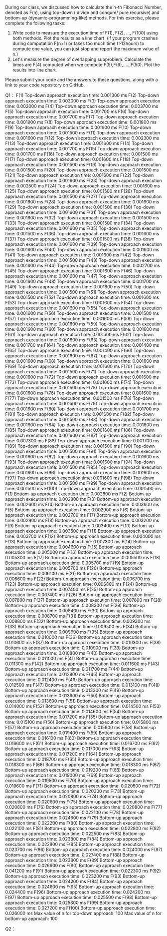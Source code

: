 During our class, we discussed how to calculate the n-th Fibonacci Number, denoted as F(n), using top-down ( divide and conqure/ pure recursive) and bottom-up (dynamic-programming-like) methods. For this exercise, please complete the following tasks:
 
1. Write code to measure the execution time of F(1), F(2), ..., F(100) using both methods. Plot the results as a line chart. (if your program crashes during computation F(n+1) or takes too much time (>12hours) to compute one value, you can just stop and report the maximum value of n.)
2. Let's measure the degree of overlapping subproblem. Calculate the times are F(4) computed when we compute F(5),F(6),.....,F(50). Plot the results into line chart.
 
Please submit your code and the answers to these questions, along with a link to your code repository on GitHub.

Q1：
F(1) Top-down approach execution time: 0.001300 ms
F(2) Top-down approach execution time: 0.003000 ms
F(3) Top-down approach execution time: 0.002000 ms
F(4) Top-down approach execution time: 0.003700 ms
F(5) Top-down approach execution time: 0.001700 ms
F(6) Top-down approach execution time: 0.001700 ms
F(7) Top-down approach execution time: 0.001900 ms
F(8) Top-down approach execution time: 0.001800 ms
F(9) Top-down approach execution time: 0.001600 ms
F(10) Top-down approach execution time: 0.001500 ms
F(11) Top-down approach execution time: 0.001600 ms
F(12) Top-down approach execution time: 0.002300 ms
F(13) Top-down approach execution time: 0.001600 ms
F(14) Top-down approach execution time: 0.001700 ms
F(15) Top-down approach execution time: 0.001700 ms
F(16) Top-down approach execution time: 0.001500 ms
F(17) Top-down approach execution time: 0.001600 ms
F(18) Top-down approach execution time: 0.001500 ms
F(19) Top-down approach execution time: 0.001500 ms
F(20) Top-down approach execution time: 0.001500 ms
F(21) Top-down approach execution time: 0.001600 ms
F(22) Top-down approach execution time: 0.001600 ms
F(23) Top-down approach execution time: 0.002500 ms
F(24) Top-down approach execution time: 0.001600 ms
F(25) Top-down approach execution time: 0.001500 ms
F(26) Top-down approach execution time: 0.001500 ms
F(27) Top-down approach execution time: 0.001600 ms
F(28) Top-down approach execution time: 0.001600 ms
F(29) Top-down approach execution time: 0.001500 ms
F(30) Top-down approach execution time: 0.001600 ms
F(31) Top-down approach execution time: 0.001600 ms
F(32) Top-down approach execution time: 0.001500 ms
F(33) Top-down approach execution time: 0.001500 ms
F(34) Top-down approach execution time: 0.001600 ms
F(35) Top-down approach execution time: 0.001500 ms
F(36) Top-down approach execution time: 0.001600 ms
F(37) Top-down approach execution time: 0.001500 ms
F(38) Top-down approach execution time: 0.001600 ms
F(39) Top-down approach execution time: 0.001600 ms
F(40) Top-down approach execution time: 0.001600 ms
F(41) Top-down approach execution time: 0.001600 ms
F(42) Top-down approach execution time: 0.001500 ms
F(43) Top-down approach execution time: 0.001600 ms
F(44) Top-down approach execution time: 0.002700 ms
F(45) Top-down approach execution time: 0.001600 ms
F(46) Top-down approach execution time: 0.001600 ms
F(47) Top-down approach execution time: 0.001600 ms
F(48) Top-down approach execution time: 0.001700 ms
F(49) Top-down approach execution time: 0.001600 ms
F(50) Top-down approach execution time: 0.001500 ms
F(51) Top-down approach execution time: 0.001500 ms
F(52) Top-down approach execution time: 0.001600 ms
F(53) Top-down approach execution time: 0.001600 ms
F(54) Top-down approach execution time: 0.001600 ms
F(55) Top-down approach execution time: 0.001600 ms
F(56) Top-down approach execution time: 0.001500 ms
F(57) Top-down approach execution time: 0.001600 ms
F(58) Top-down approach execution time: 0.001600 ms
F(59) Top-down approach execution time: 0.001600 ms
F(60) Top-down approach execution time: 0.001600 ms
F(61) Top-down approach execution time: 0.001500 ms
F(62) Top-down approach execution time: 0.001600 ms
F(63) Top-down approach execution time: 0.001700 ms
F(64) Top-down approach execution time: 0.001400 ms
F(65) Top-down approach execution time: 0.001400 ms
F(66) Top-down approach execution time: 0.001600 ms
F(67) Top-down approach execution time: 0.001600 ms
F(68) Top-down approach execution time: 0.001600 ms
F(69) Top-down approach execution time: 0.001600 ms
F(70) Top-down approach execution time: 0.001500 ms
F(71) Top-down approach execution time: 0.001600 ms
F(72) Top-down approach execution time: 0.001600 ms
F(73) Top-down approach execution time: 0.001600 ms
F(74) Top-down approach execution time: 0.001500 ms
F(75) Top-down approach execution time: 0.001600 ms
F(76) Top-down approach execution time: 0.001600 ms
F(77) Top-down approach execution time: 0.001500 ms
F(78) Top-down approach execution time: 0.001500 ms
F(79) Top-down approach execution time: 0.001600 ms
F(80) Top-down approach execution time: 0.001700 ms
F(81) Top-down approach execution time: 0.001600 ms
F(82) Top-down approach execution time: 0.001500 ms
F(83) Top-down approach execution time: 0.001600 ms
F(84) Top-down approach execution time: 0.001600 ms
F(85) Top-down approach execution time: 0.001600 ms
F(86) Top-down approach execution time: 0.001600 ms
F(87) Top-down approach execution time: 0.007300 ms
F(88) Top-down approach execution time: 0.001700 ms
F(89) Top-down approach execution time: 0.001500 ms
F(90) Top-down approach execution time: 0.001500 ms
F(91) Top-down approach execution time: 0.001600 ms
F(92) Top-down approach execution time: 0.001600 ms
F(93) Top-down approach execution time: 0.001600 ms
F(94) Top-down approach execution time: 0.001500 ms
F(95) Top-down approach execution time: 0.001600 ms
F(96) Top-down approach execution time: 0.001600 ms
F(97) Top-down approach execution time: 0.001600 ms
F(98) Top-down approach execution time: 0.001500 ms
F(99) Top-down approach execution time: 0.001500 ms
F(100) Top-down approach execution time: 0.001500 ms
F(1) Bottom-up approach execution time: 0.002800 ms
F(2) Bottom-up approach execution time: 0.002800 ms
F(3) Bottom-up approach execution time: 0.002600 ms
F(4) Bottom-up approach execution time: 0.003600 ms
F(5) Bottom-up approach execution time: 0.002900 ms
F(6) Bottom-up approach execution time: 0.002700 ms
F(7) Bottom-up approach execution time: 0.002900 ms
F(8) Bottom-up approach execution time: 0.003200 ms
F(9) Bottom-up approach execution time: 0.003400 ms
F(10) Bottom-up approach execution time: 0.003500 ms
F(11) Bottom-up approach execution time: 0.003700 ms
F(12) Bottom-up approach execution time: 0.004000 ms
F(13) Bottom-up approach execution time: 0.007300 ms
F(14) Bottom-up approach execution time: 0.004600 ms
F(15) Bottom-up approach execution time: 0.005000 ms
F(16) Bottom-up approach execution time: 0.005300 ms
F(17) Bottom-up approach execution time: 0.005500 ms
F(18) Bottom-up approach execution time: 0.005700 ms
F(19) Bottom-up approach execution time: 0.005700 ms
F(20) Bottom-up approach execution time: 0.006100 ms
F(21) Bottom-up approach execution time: 0.006600 ms
F(22) Bottom-up approach execution time: 0.006700 ms
F(23) Bottom-up approach execution time: 0.006800 ms
F(24) Bottom-up approach execution time: 0.007400 ms
F(25) Bottom-up approach execution time: 0.007400 ms
F(26) Bottom-up approach execution time: 0.007800 ms
F(27) Bottom-up approach execution time: 0.007800 ms
F(28) Bottom-up approach execution time: 0.008300 ms
F(29) Bottom-up approach execution time: 0.008400 ms
F(30) Bottom-up approach execution time: 0.008700 ms
F(31) Bottom-up approach execution time: 0.008800 ms
F(32) Bottom-up approach execution time: 0.009300 ms
F(33) Bottom-up approach execution time: 0.009500 ms
F(34) Bottom-up approach execution time: 0.009600 ms
F(35) Bottom-up approach execution time: 0.010000 ms
F(36) Bottom-up approach execution time: 0.010600 ms
F(37) Bottom-up approach execution time: 0.010300 ms
F(38) Bottom-up approach execution time: 0.010900 ms
F(39) Bottom-up approach execution time: 0.010800 ms
F(40) Bottom-up approach execution time: 0.011000 ms
F(41) Bottom-up approach execution time: 0.011300 ms
F(42) Bottom-up approach execution time: 0.011600 ms
F(43) Bottom-up approach execution time: 0.011700 ms
F(44) Bottom-up approach execution time: 0.012800 ms
F(45) Bottom-up approach execution time: 0.012400 ms
F(46) Bottom-up approach execution time: 0.012500 ms
F(47) Bottom-up approach execution time: 0.013100 ms
F(48) Bottom-up approach execution time: 0.013300 ms
F(49) Bottom-up approach execution time: 0.013600 ms
F(50) Bottom-up approach execution time: 0.013600 ms
F(51) Bottom-up approach execution time: 0.014000 ms
F(52) Bottom-up approach execution time: 0.014500 ms
F(53) Bottom-up approach execution time: 0.014600 ms
F(54) Bottom-up approach execution time: 0.017200 ms
F(55) Bottom-up approach execution time: 0.015100 ms
F(56) Bottom-up approach execution time: 0.015800 ms
F(57) Bottom-up approach execution time: 0.015600 ms
F(58) Bottom-up approach execution time: 0.019400 ms
F(59) Bottom-up approach execution time: 0.016100 ms
F(60) Bottom-up approach execution time: 0.016600 ms
F(61) Bottom-up approach execution time: 0.016700 ms
F(62) Bottom-up approach execution time: 0.017000 ms
F(63) Bottom-up approach execution time: 0.017200 ms
F(64) Bottom-up approach execution time: 0.018700 ms
F(65) Bottom-up approach execution time: 0.018300 ms
F(66) Bottom-up approach execution time: 0.018300 ms
F(67) Bottom-up approach execution time: 0.019200 ms
F(68) Bottom-up approach execution time: 0.019000 ms
F(69) Bottom-up approach execution time: 0.019500 ms
F(70) Bottom-up approach execution time: 0.019600 ms
F(71) Bottom-up approach execution time: 0.020500 ms
F(72) Bottom-up approach execution time: 0.020300 ms
F(73) Bottom-up approach execution time: 0.020800 ms
F(74) Bottom-up approach execution time: 0.020600 ms
F(75) Bottom-up approach execution time: 0.020800 ms
F(76) Bottom-up approach execution time: 0.020800 ms
F(77) Bottom-up approach execution time: 0.022100 ms
F(78) Bottom-up approach execution time: 0.024600 ms
F(79) Bottom-up approach execution time: 0.022200 ms
F(80) Bottom-up approach execution time: 0.022100 ms
F(81) Bottom-up approach execution time: 0.022800 ms
F(82) Bottom-up approach execution time: 0.022500 ms
F(83) Bottom-up approach execution time: 0.023800 ms
F(84) Bottom-up approach execution time: 0.022800 ms
F(85) Bottom-up approach execution time: 0.023700 ms
F(86) Bottom-up approach execution time: 0.024000 ms
F(87) Bottom-up approach execution time: 0.027400 ms
F(88) Bottom-up approach execution time: 0.023800 ms
F(89) Bottom-up approach execution time: 0.026600 ms
F(90) Bottom-up approach execution time: 0.041200 ms
F(91) Bottom-up approach execution time: 0.022300 ms
F(92) Bottom-up approach execution time: 0.023200 ms
F(93) Bottom-up approach execution time: 0.024200 ms
F(94) Bottom-up approach execution time: 0.024600 ms
F(95) Bottom-up approach execution time: 0.024400 ms
F(96) Bottom-up approach execution time: 0.024200 ms
F(97) Bottom-up approach execution time: 0.025500 ms
F(98) Bottom-up approach execution time: 0.025800 ms
F(99) Bottom-up approach execution time: 0.027200 ms
F(100) Bottom-up approach execution time: 0.026000 ms
Max value of n for top-down approach: 100
Max value of n for bottom-up approach: 100

Q2：
